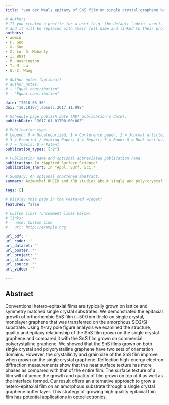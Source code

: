 ```yaml
---
title: "van der Waals epitaxy of SnS film on single crystal graphene buffer layer on amorphous SiO2/Si"

# Authors
# If you created a profile for a user (e.g. the default `admin` user), write the username (folder name) here 
# and it will be replaced with their full name and linked to their profile.
authors:
- admin
- F. Guo
- X. Sun
- Z. Lu- D. Mohanty
- I. Bhat
- M. Washington
- T.-M. Lu
- G.-C. Wang

# Author notes (optional)
# author_notes:
# - "Equal contribution"
# - "Equal contribution"

date: "2018-03-30"
doi: "10.1016/j.apsusc.2017.11.098"

# Schedule page publish date (NOT publication's date).
publishDate: "2017-01-01T00:00:00Z"

# Publication type.
# Legend: 0 = Uncategorized; 1 = Conference paper; 2 = Journal article;
# 3 = Preprint / Working Paper; 4 = Report; 5 = Book; 6 = Book section;
# 7 = Thesis; 8 = Patent
publication_types: ["2"]

# Publication name and optional abbreviated publication name.
publication: In *Applied Surface Science*
publication_short: In *Appl. Surf. Sci.*

# Summary. An optional shortened abstract.
summary: Azimuthal RHEED and XRD studies about single and poly-crystal graphene.

tags: []

# Display this page in the Featured widget?
featured: false

# Custom links (uncomment lines below)
# links:
# - name: Custom Link
#   url: http://example.org

url_pdf: ''
url_code: ''
url_dataset: ''
url_poster: ''
url_project: ''
url_slides: ''
url_source: ''
url_video: ''

---
```

## Abstract
Conventional hetero-epitaxial films are typically grown on lattice and symmetry matched single crystal substrates. We demonstrated the epitaxial growth of orthorhombic SnS film (∼500 nm thick) on single crystal, monolayer graphene that was transferred on the amorphous SiO2/Si substrate. Using X-ray pole figure analysis we examined the structure, quality and epitaxy relationship of the SnS film grown on the single crystal graphene and compared it with the SnS film grown on commercial polycrystalline graphene. We showed that the SnS films grown on both single crystal and polycrystalline graphene have two sets of orientation domains. However, the crystallinity and grain size of the SnS film improve when grown on the single crystal graphene. Reflection high-energy electron diffraction measurements show that the near surface texture has more phases as compared with that of the entire film. The surface texture of a film will influence the growth and quality of film grown on top of it as well as the interface formed. Our result offers an alternative approach to grow a hetero-epitaxial film on an amorphous substrate through a single crystal graphene buffer layer. This strategy of growing high quality epitaxial thin film has potential applications in optoelectronics.
